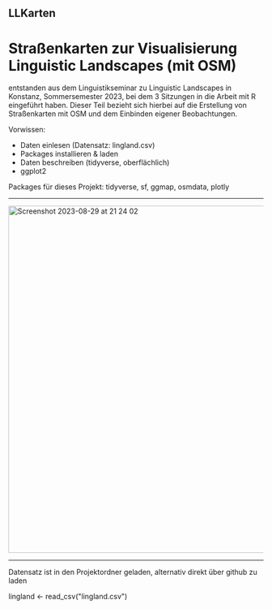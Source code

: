 ## LLKarten
# Straßenkarten zur Visualisierung Linguistic Landscapes (mit OSM)

entstanden aus dem Linguistikseminar zu Linguistic Landscapes in Konstanz, Sommersemester 2023, bei dem 3 Sitzungen in die Arbeit mit R eingeführt haben. Dieser Teil bezieht sich hierbei auf die Erstellung von Straßenkarten mit OSM und dem Einbinden eigener Beobachtungen. 

Vorwissen: 
- Daten einlesen (Datensatz: lingland.csv)
- Packages installieren & laden
- Daten beschreiben (tidyverse, oberflächlich)
- ggplot2

Packages für dieses Projekt: 
tidyverse, sf, ggmap, osmdata, plotly

---

<img width="684" alt="Screenshot 2023-08-29 at 21 24 02" src="https://github.com/SusanReichts/LLKarten/assets/93623936/3345dc6b-15a8-4e25-beb9-9f9431884b2b">

---

Datensatz ist in den Projektordner geladen, alternativ direkt über github zu laden

lingland <- read_csv("lingland.csv") 
